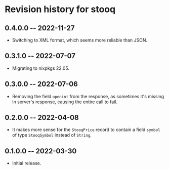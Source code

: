 # Revision history for stooq

## 0.4.0.0 -- 2022-11-27

* Switching to XML format, which seems more reliable than JSON.

## 0.3.1.0 -- 2022-07-07

* Migrating to nixpkgs 22.05.

## 0.3.0.0 -- 2022-07-06

* Removing the field `openint` from the response, as sometimes it's missing in server's response, causing the entire call to fail.

## 0.2.0.0 -- 2022-04-08

* It makes more sense for the `StooqPrice` record to contain a field `symbol` of type `StooqSymbol` instead of `String`.

## 0.1.0.0 -- 2022-03-30

* Initial release.
